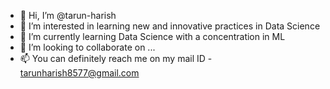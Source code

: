 - 👋 Hi, I’m @tarun-harish
- 👀 I’m interested in learning new and innovative practices in Data Science
- 🌱 I’m currently learning Data Science with a concentration in ML
- 💞️ I’m looking to collaborate on ...
- 📫 You can definitely reach me on my mail ID - tarunharish8577@gmail.com

<!---
rocky-8577/rocky-8577 is a ✨ special ✨ repository because its `README.md` (this file) appears on your GitHub profile.
You can click the Preview link to take a look at your changes.
--->
